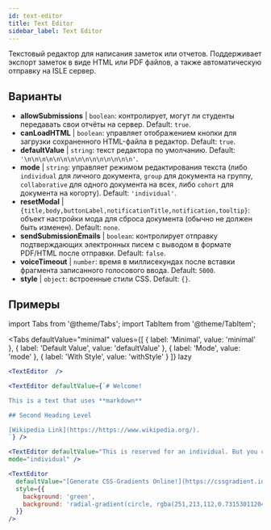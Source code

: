 ```yaml
---
id: text-editor
title: Text Editor
sidebar_label: Text Editor
---
```


Текстовый редактор для написания заметок или отчетов. Поддерживает экспорт заметок в виде HTML или PDF файлов, а также автоматическую отправку на ISLE сервер.

## Варианты

* __allowSubmissions__ | `boolean`: контролирует, могут ли студенты передавать свои отчёты на сервер. Default: `true`.
* __canLoadHTML__ | `boolean`: управляет отображением кнопки для загрузки сохраненного HTML-файла в редактор. Default: `true`.
* __defaultValue__ | `string`: текст редактора по умолчанию. Default: `'\n\n\n\n\n\n\n\n\n\n\n\n\n\n\n'`.
* __mode__ | `string`: управляет режимом редактирования текста (либо `individual` для личного документа, `group` для документа на группу, `collaborative` для одного документа на всех, либо `cohort` для документа на когорту). Default: `'individual'`.
* __resetModal__ | `{title,body,buttonLabel,notificationTitle,notification,tooltip}`: объект настройки мода для сброса документа (обычно не должен быть изменен). Default: `none`.
* __sendSubmissionEmails__ | `boolean`: контролирует отправку подтверждающих электронных писем с выводом в формате PDF/HTML после отправки. Default: `false`.
* __voiceTimeout__ | `number`: время в миллисекундах после вставки фрагмента записанного голосового ввода. Default: `5000`.
* __style__ | `object`: встроенные стили CSS. Default: `{}`.


## Примеры

import Tabs from '@theme/Tabs';
import TabItem from '@theme/TabItem';

<Tabs
    defaultValue="minimal"
    values={[
        { label: 'Minimal', value: 'minimal' },
        { label: 'Default Value', value: 'defaultValue' },
        { label: 'Mode', value: 'mode' },
        { label: 'With Style', value: 'withStyle' }
    ]}
    lazy
>

<TabItem value="minimal">

```jsx live
<TextEditor  />
```

</TabItem>

<TabItem value="defaultValue">

```jsx live
<TextEditor defaultValue={`# Welcome!

This is a text that uses **markdown**

## Second Heading Level

[Wikipedia Link](https://https://www.wikipedia.org/).
`} />
```

</TabItem>

<TabItem value="mode">

```jsx live
<TextEditor defaultValue="This is reserved for an individual. But you can also allow groups, students cohorts, or everybody to join in and work collaboratively (setting the mode option will only have an effect in a live lesson, not this preview)." 
mode="individual" />
```

</TabItem>

<TabItem value="withStyle">

```jsx live
<TextEditor  
  defaultValue="[Generate CSS-Gradients Online!](https://cssgradient.io/)"
  style={{ 
    background: 'green',
    background: 'radial-gradient(circle, rgba(251,213,112,0.7315301120448179) 0%,rgba(83,199,14,0.4514180672268907) 100%)' 
  }}
/>
```

</TabItem>

</Tabs>
